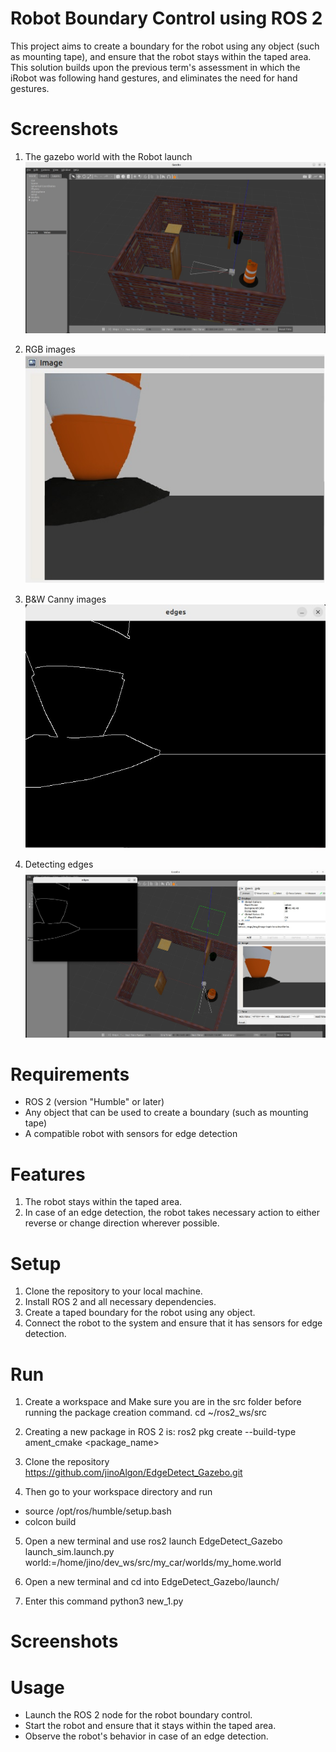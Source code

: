 # Robot Boundary Control using ROS 2
This project aims to create a boundary for the robot using any object (such as mounting tape), and ensure that the robot stays within the taped area. This solution builds upon the previous term's assessment in which the iRobot was following hand gestures, and eliminates the need for hand gestures.

# Screenshots
1. The gazebo world with the Robot launch
![Alt text](https://github.com/jinoAlgon/EdgeDetect_Gazebo/blob/main/output_snaps/My_world.jpg "my_world title")

2. RGB images
![Alt text](https://github.com/jinoAlgon/EdgeDetect_Gazebo/blob/main/output_snaps/RGB_images.jpg "my_world RGB")

3. B&W Canny images
![Alt text](https://github.com/jinoAlgon/EdgeDetect_Gazebo/blob/main/output_snaps/Canny_edges.jpg "my_world canny")

4. Detecting edges
![Alt text](https://github.com/jinoAlgon/EdgeDetect_Gazebo/blob/main/output_snaps/Entire_image.jpg "my_world canny")

# Requirements
* ROS 2 (version "Humble" or later)
* Any object that can be used to create a boundary (such as mounting tape)
* A compatible robot with sensors for edge detection
# Features
1. The robot stays within the taped area.
2. In case of an edge detection, the robot takes necessary action to either reverse or change direction wherever possible.
# Setup
1. Clone the repository to your local machine.
2. Install ROS 2 and all necessary dependencies.
3. Create a taped boundary for the robot using any object.
4. Connect the robot to the system and ensure that it has sensors for edge detection.
# Run
1. Create a workspace and Make sure you are in the src folder before running the package creation command.
  cd ~/ros2_ws/src

2. Creating a new package in ROS 2 is:
ros2 pkg create --build-type ament_cmake <package_name>

3. Clone the repository
https://github.com/jinoAlgon/EdgeDetect_Gazebo.git

4. Then go to your workspace directory and run
* source /opt/ros/humble/setup.bash
* colcon build

5. Open a new terminal and use
ros2 launch 
EdgeDetect_Gazebo launch_sim.launch.py world:=/home/jino/dev_ws/src/my_car/worlds/my_home.world

6. Open a new terminal and cd into  EdgeDetect_Gazebo/launch/

7. Enter this command
python3 new_1.py

# Screenshots

# Usage
* Launch the ROS 2 node for the robot boundary control.
* Start the robot and ensure that it stays within the taped area.
* Observe the robot's behavior in case of an edge detection.
